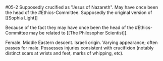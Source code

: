 #05-2
Supposedly crucified as "Jesus of Nazareth".  May have once been the head of the #Ethics-Committee. Supposedly the original version of [[Sophia Light]] 

Because of the fact they may have once been the head of the #Ethics-Committee may be related to [[The Philosopher Scientist]].

Female. Middle Eastern descent. Israeli origin. Varying appearance; often passes for male. Possesses injuries consistent with crucifixion (notably distinct scars at wrists and feet, marks of whipping, etc).